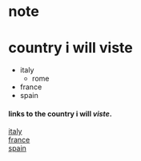 # note
# country i will viste
* italy  
   * rome  
* france  
* spain
  
 #### links to the country i will ***viste***.
 [italy](//http://en.wikipedia.org/wiki/Italy)     
 [france](//http://en.wikipedia.org/wiki/France)    
 [spain](//http://en.wikipedia.org/wiki/Spain)     
 
 
 
 
